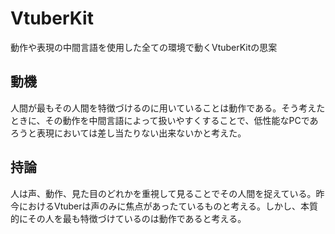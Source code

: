 # VtuberKit
動作や表現の中間言語を使用した全ての環境で動くVtuberKitの思案

## 動機
人間が最もその人間を特徴づけるのに用いていることは動作である。そう考えたときに、その動作を中間言語によって扱いやすくすることで、低性能なPCであろうと表現においては差し当たりない出来ないかと考えた。

## 持論
人は声、動作、見た目のどれかを重視して見ることでその人間を捉えている。昨今におけるVtuberは声のみに焦点があったているものと考える。しかし、本質的にその人を最も特徴づけているのは動作であると考える。
